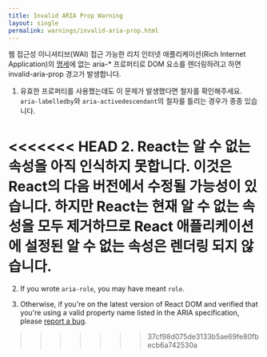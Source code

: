 ```yaml
---
title: Invalid ARIA Prop Warning
layout: single
permalink: warnings/invalid-aria-prop.html
---
```


웹 접근성 이니셔티브(WAI) 접근 가능한 리치 인터넷 애플리케이션(Rich Internet Application)의 [명세](https://www.w3.org/TR/wai-aria-1.1/#states_and_properties)에 없는 aria-* 프로퍼티로 DOM 요소를 렌더링하려고 하면 invalid-aria-prop 경고가 발생합니다.

1. 유효한 프로퍼티를 사용했는데도 이 문제가 발생했다면 철자를 확인해주세요. `aria-labelledby`와 `aria-activedescendant`의 철자를 틀리는 경우가 종종 있습니다.

<<<<<<< HEAD
2. React는 알 수 없는 속성을 아직 인식하지 못합니다. 이것은 React의 다음 버전에서 수정될 가능성이 있습니다. 하지만 React는 현재 알 수 없는 속성을 모두 제거하므로 React 애플리케이션에 설정된 알 수 없는 속성은 렌더링 되지 않습니다.
=======
2. If you wrote `aria-role`, you may have meant `role`.

3. Otherwise, if you're on the latest version of React DOM and verified that you're using a valid property name listed in the ARIA specification, please [report a bug](https://github.com/facebook/react/issues/new/choose).
>>>>>>> 37cf98d075de3133b5ae69fe80fbecb6a742530a
